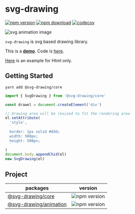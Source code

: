 # svg-drawing

[![npm version](https://img.shields.io/npm/v/svg-drawing/latest.svg)](https://www.npmjs.com/package/svg-drawing) [![npm download](https://img.shields.io/npm/dm/svg-drawing.svg)](https://www.npmjs.com/package/svg-drawing) [![codecov](https://codecov.io/gh/kmkzt/svg-drawing/branch/master/graph/badge.svg)](https://codecov.io/gh/kmkzt/svg-drawing)

![svg animation image](./logo.svg)

`svg-drawing` is svg based drawing library.

This is a **[demo](https://kmkzt.github.io/svg-drawing/)**. Code is [here](examples/demo).

[Here](examples/html/index.html) is an example for Html only.

## Getting Started

```shell
yarn add @svg-drawing/core
```

```javascript
import { SvgDrawing } from '@svg-drawing/core'

const drawel = document.createElement('div')

// Drawing area will be resized to fit the rendering area
el.setAttribute(
  'style',
  `
  border: 1px solid #ddd;
  width: 500px;
  height: 500px;
  `
)
document.body.appendChid(el)
new SvgDrawing(el)
```

## Project

| packages                                     | version                                                                        |
| -------------------------------------------- | ------------------------------------------------------------------------------ |
| [@svg-drawing/core](packages/core)           | ![npm version](https://img.shields.io/npm/v/@svg-drawing/core/latest.svg)      |
| [@svg-drawing/animation](packages/animation) | ![npm version](https://img.shields.io/npm/v/@svg-drawing/animation/latest.svg) |
